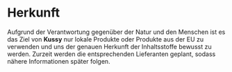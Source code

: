 
# Herkunft


Aufgrund der Verantwortung gegenüber der Natur und den Menschen ist es das Ziel von **Kussy** nur lokale Produkte oder Produkte aus der EU zu verwenden und uns der genauen Herkunft der Inhaltsstoffe bewusst zu werden. Zurzeit werden die entsprechenden Lieferanten geplant, sodass nähere Informationen später folgen. 
